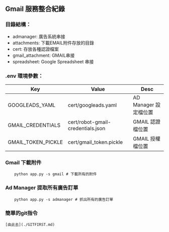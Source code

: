 ## Gmail 服務整合紀錄

### 目錄結構：
- admanager: 廣告系統串接
- attachments: 下載EMAIL附件存放的目錄
- cert: 存放各種認證檔案
- gmail_attachment: GMAIL串接
- spreadsheet: Google Spreadsheet 串接

### .env 環境參數：

|Key|Value|Desc|
|---|-----|----|
|GOOGLEADS_YAML|cert/googleads.yaml|AD Manager 設定檔位置|
|GMAIL_CREDENTIALS|cert/robot-gmail-credentials.json|GMAIL 認證檔位置|
|GMAIL_TOKEN_PICKLE|cert/gmail_token.pickle|GMAIL 授權檔位置|



### Gmail 下載附件

```console
    python app.py -s gmail # 下載所有的附件
```
### Ad Manager 提取所有廣告訂單

```console
    python app.py -s admanager # 抓出所有的廣告訂單
```

### 簡單的git指令

    [由此去](./GITFIRST.md)